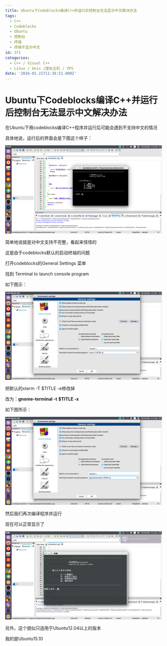 ```yaml
---
title: Ubuntu下Codeblocks编译C++并运行后控制台无法显示中文解决办法
tags:
  - C++
  - Codeblocks
  - Ubuntu
  - 控制台
  - 终端
  - 终端不显示中文
id: 371
categories:
  - C++ / Visual C++
  - Linux / Unix /虚拟主机 / VPS
date: '2016-01-21T11:36:51.000Z'
---
```


# Ubuntu下Codeblocks编译C++并运行后控制台无法显示中文解决办法

在Ubuntu下用codeblocks编译C++程序并运行后可能会遇到不支持中文的情况

具体地说，运行后的界面会是下图这个样子：

![CB\_TERMINAL\_PROBLEM \(4\)](https://raw.githubusercontent.com/ankanch/blog/master/images/wp-content/uploads/2016/01/CB_TERMINAL_PROBLEM-4.png)

简单地说就是对中文支持不完整，看起来怪怪的

这是由于codeblocks默认的启动终端的问题

打开codeblocks的General Settings 菜单

找到 Terminal to launch console program

如下图示：

![CB\_TERMINAL\_PROBLEM \(3\)](https://raw.githubusercontent.com/ankanch/blog/master/images/wp-content/uploads/2016/01/CB_TERMINAL_PROBLEM-3.png)

把默认的xterm -T $TITLE -e修改掉

改为：**gnome-terminal -t** **$TITLE -x**

如下图所示：

[![CB\_TERMINAL\_PROBLEM \(1\)](https://raw.githubusercontent.com/ankanch/blog/master/images/wp-content/uploads/2016/01/CB_TERMINAL_PROBLEM-1.png)](https://raw.githubusercontent.com/ankanch/blog/master/images/wp-content/uploads/2016/01/CB_TERMINAL_PROBLEM-1.png)

然后我们再次编译程序并运行

现在可以正常显示了

[![CB\_TERMINAL\_PROBLEM \(2\)](https://raw.githubusercontent.com/ankanch/blog/master/images/wp-content/uploads/2016/01/CB_TERMINAL_PROBLEM-2.png)](https://raw.githubusercontent.com/ankanch/blog/master/images/wp-content/uploads/2016/01/CB_TERMINAL_PROBLEM-2.png)

另外，这个貌似只适用于Ubuntu12.04以上的版本

我的是Ubuntu15.10

[ ](https://raw.githubusercontent.com/ankanch/blog/master/images/wp-content/uploads/2016/01/CB_TERMINAL_PROBLEM-3.png)

